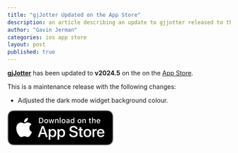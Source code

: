```yaml
---
title: "gjJotter Updated on the App Store"
description: an article describing an update to gjjotter released to the app store
author: "Gavin Jerman"
categories: ios app store
layout: post
published: true
---
```


[**gjJotter**](/gjJotter) has been updated to **v2024.5** on the on the [App Store](https://apps.apple.com/gb/app/gjjotter/id6698850903?platform=iphone).  


This is a maintenance release with the following changes:
- Adjusted the dark mode widget background colour.

[![download](/images/Download_on_the_App_Store_Badge_US-UK_RGB_blk_092917.svg)](https://apps.apple.com/gb/app/gjjotter/id6698850903?platform=iphone)
